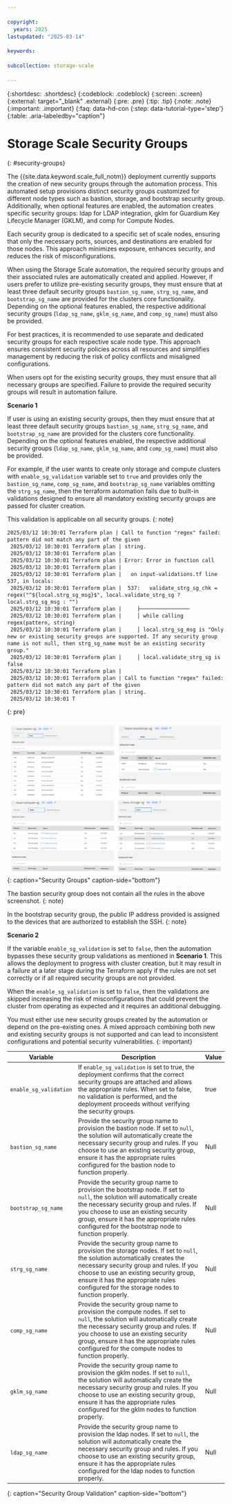 ```yaml
---

copyright:
  years: 2025
lastupdated: "2025-03-14"

keywords:

subcollection: storage-scale

---
```


{:shortdesc: .shortdesc}
{:codeblock: .codeblock}
{:screen: .screen}
{:external: target="_blank" .external}
{:pre: .pre}
{:tip: .tip}
{:note: .note}
{:important: .important}
{:faq: data-hd-con
{:step: data-tutorial-type='step'}
{:table: .aria-labeledby="caption"}

# Storage Scale Security Groups
{: #security-groups}

The {{site.data.keyword.scale_full_notm}} deployment currently supports the creation of new security groups through the automation process. This automated setup provisions distinct security groups customized for different node types such as bastion, storage, and bootstrap security group. Additionally, when optional features are enabled, the automation creates specific security groups: ldap for LDAP integration, gklm for Guardium Key Lifecycle Manager (GKLM), and comp for Compute Nodes.

Each security group is dedicated to a specific set of scale nodes, ensuring that only the necessary ports, sources, and destinations are enabled for those nodes. This approach minimizes exposure, enhances security, and reduces the risk of misconfigurations.

When using the Storage Scale automation, the required security groups and their associated rules are automatically created and applied. However, if users prefer to utilize pre-existing security groups, they must ensure that at least three default security groups `bastion_sg_name`, `strg_sg_name`, and `bootstrap_sg_name` are provided for the clusters core functionality. Depending on the optional features enabled, the respective additional security groups (`ldap_sg_name`, `gklm_sg_name`, and `comp_sg_name`) must also be provided.

For best practices, it is recommended to use separate and dedicated security groups for each respective scale node type. This approach ensures consistent security policies across all resources and simplifies management by reducing the risk of policy conflicts and misaligned configurations.

When users opt for the existing security groups, they must ensure that all necessary groups are specified. Failure to provide the required security groups will result in automation failure.

**Scenario 1**

If user is using an existing security groups, then they must ensure that at least three default security groups `bastion_sg_name`, `strg_sg_name`, and `bootstrap_sg_name` are provided for the clusters core functionality. Depending on the optional features enabled, the respective additional security groups (`ldap_sg_name`, `gklm_sg_name`, and `comp_sg_name`) must also be provided.

For example, if the user wants to create only storage and compute clusters with `enable_sg_validation` variable set to `true` and provides only the `bastion_sg_name`, `comp_sg_name`, and `bootstrap_sg_name` variables omitting the `strg_sg_name`, then the terraform automation fails due to built-in validations designed to ensure all mandatory existing security groups are passed for cluster creation.

This validation is applicable on all security groups.
{: note}

```console
2025/03/12 10:30:01 Terraform plan | Call to function "regex" failed: pattern did not match any part of the given
 2025/03/12 10:30:01 Terraform plan | string.
 2025/03/12 10:30:01 Terraform plan |
 2025/03/12 10:30:01 Terraform plan | Error: Error in function call
 2025/03/12 10:30:01 Terraform plan |
 2025/03/12 10:30:01 Terraform plan |   on input-validations.tf line 537, in locals:
 2025/03/12 10:30:01 Terraform plan |  537:   validate_strg_sg_chk = regex("^${local.strg_sg_msg}$", local.validate_strg_sg ? local.strg_sg_msg : "")
 2025/03/12 10:30:01 Terraform plan |     ├────────────────
 2025/03/12 10:30:01 Terraform plan |     │ while calling regex(pattern, string)
 2025/03/12 10:30:01 Terraform plan |     │ local.strg_sg_msg is "Only new or existing security groups are supported. If any security group name is not null, then strg_sg_name must be an existing security group."
 2025/03/12 10:30:01 Terraform plan |     │ local.validate_strg_sg is false
 2025/03/12 10:30:01 Terraform plan |
 2025/03/12 10:30:01 Terraform plan | Call to function "regex" failed: pattern did not match any part of the given
 2025/03/12 10:30:01 Terraform plan | string.
 2025/03/12 10:30:01 T
```
{: pre}

![Security groups and its rules](images/four-security-groups.png){: caption="Security Groups" caption-side="bottom"}

The bastion security group does not contain all the rules in the above screenshot.
{: note}

In the bootstrap security group, the public IP address provided is assigned to the devices that are authorized to establish the SSH.
{: note}

**Scenario 2**

If the variable `enable_sg_validation` is set to `false`, then the automation bypasses these security group validations as mentioned in **Scenario 1**. This allows the deployment to progress with cluster creation, but it may result in a failure at a later stage during the Terraform apply if the rules are not set correctly or if all required security groups are not provided.

When the `enable_sg_validation` is set to `false`, then the validations are skipped increasing the risk of misconfigurations that could prevent the cluster from operating as expected and it requires an additional debugging.

You must either use new security groups created by the automation or depend on the pre-existing ones. A mixed approach combining both new and existing security groups is not supported and can lead to inconsistent configurations and potential security vulnerabilities.
{: important}

| Variable	|Description	| Value |
|----------|----------|----------|
|`enable_sg_validation`| If `enable_sg_validation` is set to true, the deployment confirms that the correct security groups are attached and allows the appropriate rules. When set to false, no validation is performed, and the deployment proceeds without verifying the security groups. | true |
|`bastion_sg_name`| Provide the security group name to provision the bastion node. If set to `null`, the solution will automatically create the necessary security group and rules. If you choose to use an existing security group, ensure it has the appropriate rules configured for the bastion node to function properly. | Null |
|`bootstrap_sg_name`| Provide the security group name to provision the bootstrap node. If set to `null`, the solution will automatically create the necessary security group and rules. If you choose to use an existing security group, ensure it has the appropriate rules configured for the bootstrap node to function properly. | Null |
|`strg_sg_name`| Provide the security group name to provision the storage nodes. If set to `null`, the solution automatically creates the necessary security group and rules. If you choose to use an existing security group, ensure it has the appropriate rules configured for the storage nodes to function properly. | Null |
|`comp_sg_name`| Provide the security group name to provision the compute nodes. If set to `null`, the solution will automatically create the necessary security group and rules. If you choose to use an existing security group, ensure it has the appropriate rules configured for the compute nodes to function properly. | Null |
|`gklm_sg_name`| Provide the security group name to provision the gklm nodes. If set to `null`, the solution will automatically create the necessary security group and rules. If you choose to use an existing security group, ensure it has the appropriate rules configured for the gklm nodes to function properly. | Null |
|`ldap_sg_name`| Provide the security group name to provision the ldap nodes. If set to `null`, the solution will automatically create the necessary security group and rules. If you choose to use an existing security group, ensure it has the appropriate rules configured for the ldap nodes to function properly. | Null |
{: caption="Security Group Validation" caption-side="bottom"}
